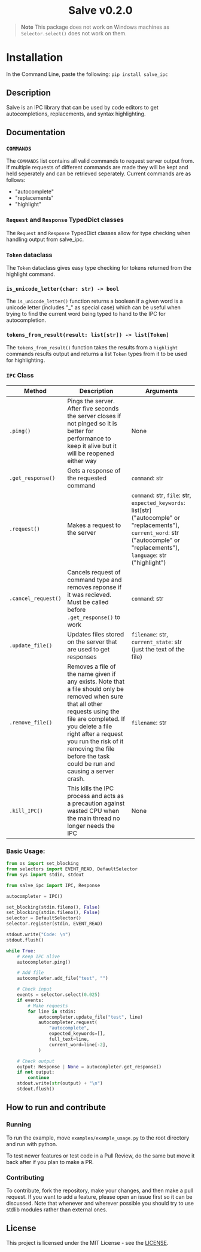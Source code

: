 <h1 align="center">Salve v0.2.0</h1>

> **Note**
> This package does not work on Windows machines as `Selector.select()` does not work on them.

# Installation

In the Command Line, paste the following: `pip install salve_ipc`

## Description

Salve is an IPC library that can be used by code editors to get autocompletions, replacements, and syntax highlighting.

## Documentation

### `COMMANDS`

The `COMMANDS` list contains all valid commands to request server output from. If multiple requests of different commands are made they will be kept and held seperately and can be retrieved seperately. Current commands are as follows:

- "autocomplete"
- "replacements"
- "highlight"

### `Request` and `Response` TypedDict classes

The `Request` and `Response` TypedDict classes allow for type checking when handling output from salve_ipc.

### `Token` dataclass

The `Token` dataclass gives easy type checking for tokens returned from the highlight command.

### `is_unicode_letter(char: str) -> bool`

The `is_unicode_letter()` function returns a boolean if a given word is a unicode letter (includes "\_" as special case) which can be useful when trying to find the current word being typed to hand to the IPC for autocompletion.

### `tokens_from_result(result: list[str]) -> list[Token]`

The `tokens_from_result()` function takes the results from a `highlight` commands results output and returns a list `Token` types from it to be used for highlighting.

### `IPC` Class

| Method              | Description                                                                                                                                                                                                                                                                                          | Arguments                                                                                                                                                                         |
| ------------------- | ---------------------------------------------------------------------------------------------------------------------------------------------------------------------------------------------------------------------------------------------------------------------------------------------------- | --------------------------------------------------------------------------------------------------------------------------------------------------------------------------------- |
| `.ping()`           | Pings the server. After five seconds the server closes if not pinged so it is better for performance to keep it alive but it will be reopened either way                                                                                                                                             | None                                                                                                                                                                              |
| `.get_response()`   | Gets a response of the requested command                                                                                                                                                                                                                                                             | `command`: str                                                                                                                                                                    |
| `.request()`        | Makes a request to the server                                                                                                                                                                                                                                                                        | `command`: str, `file`: str, `expected_keywords`: list[str] ("autocomple" or "replacements"), `current_word`: str ("autocomple" or "replacements"), `language`: str ("highlight") |
| `.cancel_request()` | Cancels request of command type and removes reponse if it was recieved. Must be called before `.get_response()` to work                                                                                                                                                                              | `command`: str                                                                                                                                                                    |
| `.update_file()`    | Updates files stored on the server that are used to get responses                                                                                                                                                                                                                                    | `filename`: str, `current_state`: str (just the text of the file)                                                                                                                 |
| `.remove_file()`    | Removes a file of the name given if any exists. Note that a file should only be removed when sure that all other requests using the file are completed. If you delete a file right after a request you run the risk of it removing the file before the task could be run and causing a server crash. | `filename`: str                                                                                                                                                                   |
| `.kill_IPC()`       | This kills the IPC process and acts as a precaution against wasted CPU when the main thread no longer needs the IPC                                                                                                                                                                                  | None                                                                                                                                                                              |

### Basic Usage:

```python
from os import set_blocking
from selectors import EVENT_READ, DefaultSelector
from sys import stdin, stdout

from salve_ipc import IPC, Response

autocompleter = IPC()

set_blocking(stdin.fileno(), False)
set_blocking(stdin.fileno(), False)
selector = DefaultSelector()
selector.register(stdin, EVENT_READ)

stdout.write("Code: \n")
stdout.flush()

while True:
    # Keep IPC alive
    autocompleter.ping()

    # Add file
    autocompleter.add_file("test", "")

    # Check input
    events = selector.select(0.025)
    if events:
        # Make requests
        for line in stdin:
            autocompleter.update_file("test", line)
            autocompleter.request(
                "autocomplete",
                expected_keywords=[],
                full_text=line,
                current_word=line[-2],
            )

    # Check output
    output: Response | None = autocompleter.get_response()
    if not output:
        continue
    stdout.write(str(output) + "\n")
    stdout.flush()
```

## How to run and contribute

### Running

To run the example, move `examples/example_usage.py` to the root directory and run with python.

To test newer features or test code in a Pull Review, do the same but move it back after if you plan to make a PR.

### Contributing

To contribute, fork the repository, make your changes, and then make a pull request. If you want to add a feature, please open an issue first so it can be discussed. Note that whenever and wherever possible you should try to use stdlib modules rather than external ones.

## License

This project is licensed under the MIT License - see the [LICENSE](./LISCENSE).
